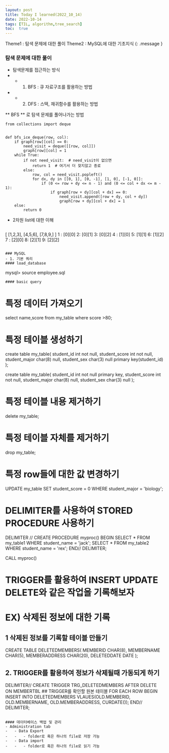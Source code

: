 ```yaml
---
layout: post
title: Today I learned(2022_10_14)
date: 2022-10-14
tags: [TIL, algorithm,tree_search]
toc:  true
---
```

Theme1 : 탐색 문제에 대한 풀이
Theme2 : MySQL에 대한 기초지식
{: .message }

### 탐색 문제에 대한 풀이
- 탐색문제를 접근하는 방식
-   - 1. BFS : 큐 자료구조를 활용하는 방법
-   - 2. DFS : 스택, 재귀함수를 활용하는 방법


** BFS ** 로 탐색 문제를 풀어나가는 방법

```
from collections import deque


def bfs_ice_deque(row, col):
    if graph[row][col] == 0:
        need_visit = deque([[row, col]])
        graph[row][col] = 1
    while True:
        if not need_visit:  # need_visit이 없으면
            return 1  # 여기서 더 찾지않고 종료
        else:
            row, col = need_visit.popleft()
            for dx, dy in [[0, 1], [0, -1], [1, 0], [-1, 0]]:
                if (0 <= row + dy <= n - 1) and (0 <= col + dx <= m - 1):
                    if graph[row + dy][col + dx] == 0:
                        need_visit.append([row + dy, col + dy])
                        graph[row + dy][col + dx] = 1
    else:
        return 0
```

- 2차원 list에 대한 이해

    ```
[
[1,2,3],
[4,5,6],
[7,8,9,]
]
1 : [0][0] 2: [0][1] 3: [0][2]
4 : [1][0] 5: [1][1] 6: [1][2]
7 : [2][0] 8: [2][1] 9: [2][2]
```

### MySQL
- 1. 기본 쿼리
#### load_database
```
mysql> source employee.sql
```
#### basic query

```

# 특정 데이터 가져오기
select name,score from my_table where score >80;


# 특정 테이블 생성하기
create table my_table(
  student_id int not null,
  student_score int not null,
  student_major char(8)  null,
  student_sex char(3) null
primary key(student_id)
);

create table my_table(
  student_id int not null primary key,
  student_score int not null,
  student_major char(8)  null,
  student_sex char(3) null
);


# 특정 테이블 내용 제거하기
delete my_table;


# 특정 테이블 자체를 제거하기
drop my_table;


# 특정 row들에 대한 값 변경하기
UPDATE my_table SET student_score = 0 WHERE student_major = 'biology';


# DELIMITER를 사용하여 STORED PROCEDURE 사용하기
DELIMITER //
CREATE PROCEDURE myproc()
BEGIN
    SELECT * FROM my_table1 WHERE student_name = 'jack';
    SELECT * FROM my_table2 WHERE student_name = 'rex';
END//
DELIMITER;

CALL myproc()


# TRIGGER를 활용하여 INSERT UPDATE DELETE와 같은 작업을 기록해보자
# EX) 삭제된 정보에 대한 기록

## 1 삭제된 정보를 기록할 테이블 만들기
CREATE TABLE DELETEDMEMBERS(
  MEMBERID CHAR(8),
  MEMBERNAME CHAR(5),
  MEMBERADDRESS CHAR(20),
  DELETEDDATE DATE
);

## 2. TRIGGER를 활용하여 정보가 삭제될때 가동되게 하기
DELIMITER//
CREATE TRIGGER TRG_DELETEDMEMBERS
    AFTER DELETE
    ON MEMBERTBL ## TRIGGER를 확인할 원본 테이블
    FOR EACH ROW
BEGIN
  INSERT INTO DELETEDMEMBERS
    VLAUES(OLD.MEMBERID, OLD.MEMBERNAME, OLD.MEMBERADDRESS, CURDATE());
END//
DELIMITER;
```

#### 데이터베이스 백업 및 관리
- Administration tab
-   - Data Export
-   -   - folder로 혹은 하나의 file로 저장 가능
-   - Data import
-   -   - folder로 혹은 하나의 file로 읽기 가능
